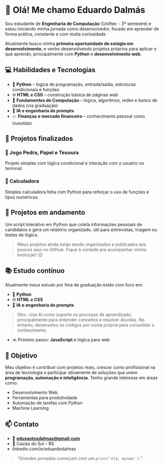 # 👋 Olá! Me chamo Eduardo Dalmás

Sou estudante de **Engenharia de Computação** (Uniftec - 3º semestre) e estou iniciando minha jornada como desenvolvedor, focado em aprender de forma prática, constante e com muita curiosidade.  

Atualmente busco minha **primeira oportunidade de estágio em desenvolvimento**, e venho desenvolvendo projetos próprios para aplicar o que aprendo, principalmente com **Python** e **desenvolvimento web**.

## 💻 Habilidades e Tecnologias

- 📌 **Python** – lógica de programação, entrada/saída, estruturas condicionais e funções
- 🌐 **HTML e CSS** – construção básica de páginas web
- 🧠 **Fundamentos de Computação** – lógica, algoritmos, redes e banco de dados (via graduação)
- 🤖 **IA e engenharia de prompts**
- 📈 **Finanças e mercado financeiro** – conhecimento pessoal como investidor

## 🧩 Projetos finalizados

### 🔸 Jogo Pedra, Papel e Tesoura
Projeto simples com lógica condicional e interação com o usuário no terminal.

### 🔸 Calculadora
Simples calculadora feita com Python para reforçar o uso de funções e tipos numéricos.

## 🧪 Projetos em andamento

Um script interativo em Python que coleta informações pessoais de candidatos e gera um relatório organizado, útil para entrevistas, triagem ou testes de lógica.

> Meus projetos ainda estão sendo organizados e publicados aos poucos aqui no GitHub. Fique à vontade pra acompanhar minha evolução! 😊

## 📚 Estudo contínuo

Atualmente meus estudo por fora da graduação estão com foco em:

- 🐍 **Python**
- 🌐 **HTML e CSS**
- 🤖 **IA e engenharia de prompts** 
> Obs.: Uso AI como suporte no processo de aprendizado, principalmente para entender conceitos e resolver dúvidas. No entanto, desenvolvo os códigos por conta própria para consolidar o conhecimento.
- 🔜 Próximo passo: **JavaScript** e lógica para web
  

## 🎯 Objetivo

Meu objetivo é contribuir com projetos reais, crescer como profissional na área de tecnologia e participar ativamente de soluções que unem **programação, automação e inteligência**. Tenho grande interesse em áreas como:

- Desenvolvimento Web
- Ferramentas para produtividade
- Automação de tarefas com Python
- Machine Learning

## 📫 Contato

- 📧 **edusantosdalmas@gmail.com**  
- 📍 Caxias do Sul – RS  
- linkedin.com/in/eduardodalmas

> _"Grandes jornadas começam com um `print('Olá, mundo!')`."_  
